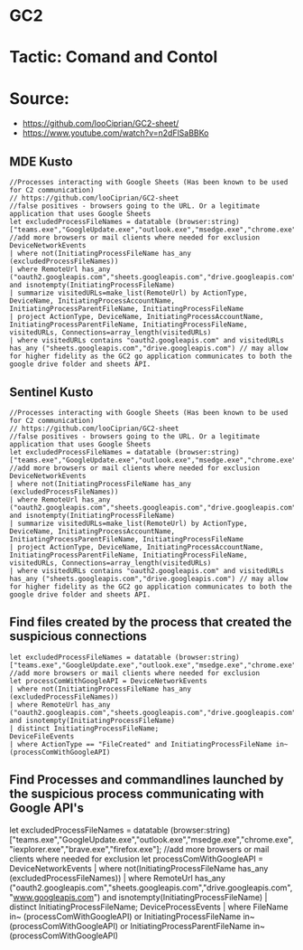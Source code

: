 
# GC2

# Tactic: Comand and Contol

# Source: 

- https://github.com/looCiprian/GC2-sheet/
- https://www.youtube.com/watch?v=n2dFlSaBBKo

## MDE Kusto

```
//Processes interacting with Google Sheets (Has been known to be used for C2 communication) 
// https://github.com/looCiprian/GC2-sheet
//false positives - browsers going to the URL. Or a legitimate application that uses Google Sheets 
let excludedProcessFileNames = datatable (browser:string)["teams.exe","GoogleUpdate.exe","outlook.exe","msedge.exe","chrome.exe","iexplorer.exe","brave.exe","firefox.exe"]; //add more browsers or mail clients where needed for exclusion 
DeviceNetworkEvents 
| where not(InitiatingProcessFileName has_any (excludedProcessFileNames))
| where RemoteUrl has_any ("oauth2.googleapis.com","sheets.googleapis.com","drive.googleapis.com","www.googleapis.com") and isnotempty(InitiatingProcessFileName)
| summarize visitedURLs=make_list(RemoteUrl) by ActionType, DeviceName, InitiatingProcessAccountName, InitiatingProcessParentFileName, InitiatingProcessFileName
| project ActionType, DeviceName, InitiatingProcessAccountName, InitiatingProcessParentFileName, InitiatingProcessFileName, visitedURLs, Connections=array_length(visitedURLs)
| where visitedURLs contains "oauth2.googleapis.com" and visitedURLs has_any ("sheets.googleapis.com","drive.googleapis.com") // may allow for higher fidelity as the GC2 go application communicates to both the google drive folder and sheets API.

```

## Sentinel Kusto
```
//Processes interacting with Google Sheets (Has been known to be used for C2 communication) 
// https://github.com/looCiprian/GC2-sheet
//false positives - browsers going to the URL. Or a legitimate application that uses Google Sheets 
let excludedProcessFileNames = datatable (browser:string)["teams.exe","GoogleUpdate.exe","outlook.exe","msedge.exe","chrome.exe","iexplorer.exe","brave.exe","firefox.exe"]; //add more browsers or mail clients where needed for exclusion 
DeviceNetworkEvents 
| where not(InitiatingProcessFileName has_any (excludedProcessFileNames))
| where RemoteUrl has_any ("oauth2.googleapis.com","sheets.googleapis.com","drive.googleapis.com","www.googleapis.com") and isnotempty(InitiatingProcessFileName)
| summarize visitedURLs=make_list(RemoteUrl) by ActionType, DeviceName, InitiatingProcessAccountName, InitiatingProcessParentFileName, InitiatingProcessFileName
| project ActionType, DeviceName, InitiatingProcessAccountName, InitiatingProcessParentFileName, InitiatingProcessFileName, visitedURLs, Connections=array_length(visitedURLs)
| where visitedURLs contains "oauth2.googleapis.com" and visitedURLs has_any ("sheets.googleapis.com","drive.googleapis.com") // may allow for higher fidelity as the GC2 go application communicates to both the google drive folder and sheets API.
```


## Find files created by the process that created the suspicious connections

```
let excludedProcessFileNames = datatable (browser:string)["teams.exe","GoogleUpdate.exe","outlook.exe","msedge.exe","chrome.exe","iexplorer.exe","brave.exe","firefox.exe"]; //add more browsers or mail clients where needed for exclusion 
let processComWithGoogleAPI = DeviceNetworkEvents 
| where not(InitiatingProcessFileName has_any (excludedProcessFileNames))
| where RemoteUrl has_any ("oauth2.googleapis.com","sheets.googleapis.com","drive.googleapis.com","www.googleapis.com") and isnotempty(InitiatingProcessFileName)
| distinct InitiatingProcessFileName;
DeviceFileEvents
| where ActionType == "FileCreated" and InitiatingProcessFileName in~ (processComWithGoogleAPI)
```

## Find Processes and commandlines launched by the suspicious process communicating with Google API's

let excludedProcessFileNames = datatable (browser:string)["teams.exe","GoogleUpdate.exe","outlook.exe","msedge.exe","chrome.exe","iexplorer.exe","brave.exe","firefox.exe"]; //add more browsers or mail clients where needed for exclusion 
let processComWithGoogleAPI = DeviceNetworkEvents 
| where not(InitiatingProcessFileName has_any (excludedProcessFileNames))
| where RemoteUrl has_any ("oauth2.googleapis.com","sheets.googleapis.com","drive.googleapis.com","www.googleapis.com") and isnotempty(InitiatingProcessFileName)
| distinct InitiatingProcessFileName;
DeviceProcessEvents
| where FileName in~ (processComWithGoogleAPI) or InitiatingProcessFileName in~ (processComWithGoogleAPI) or InitiatingProcessParentFileName in~ (processComWithGoogleAPI)
```
```
